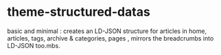 # theme-structured-datas
basic and minimal : creates an LD-JSON structure for articles in home, articles, tags, archive &amp; categories, pages , mirrors the breadcrumbs into LD-JSON too.mbs.
